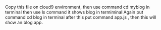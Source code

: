 Copy this file on cloud9 environment, then use command cd myblog in terminal  then use ls command it shows blog in termiminal
Again put command cd blog in terminal after this put command app.js , then this will show an blog app.

